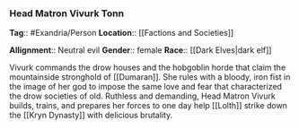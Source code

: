 ### Head Matron Vivurk Tonn
**Tag**:: #Exandria/Person
**Location**:: [[Factions and Societies]]

**Allignment**:: Neutral evil
**Gender**:: female
**Race**:: [[Dark Elves|dark elf]]

Vivurk commands the drow houses and the hobgoblin horde that claim the mountainside stronghold of [[Dumaran]]. She rules with a bloody, iron fist in the image of her god to impose the same love and fear that characterized the drow societies of old. Ruthless and demanding, Head Matron Vivurk builds, trains, and prepares her forces to one day help [[Lolth]] strike down the [[Kryn Dynasty]] with delicious brutality.